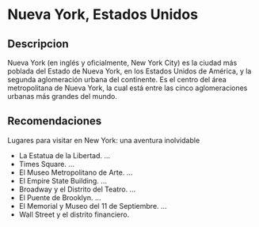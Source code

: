 # Nueva York, Estados Unidos

## Descripcion
Nueva York (en inglés y oficialmente, New York City) es la ciudad más poblada del Estado de Nueva York, en los Estados Unidos de América, y la segunda aglomeración urbana del continente. Es el centro del área metropolitana de Nueva York, la cual está entre las cinco aglomeraciones urbanas más grandes del mundo.

## Recomendaciones
Lugares para visitar en New York: una aventura inolvidable
- La Estatua de la Libertad. ...
- Times Square. ...
- El Museo Metropolitano de Arte. ...
- El Empire State Building. ...
- Broadway y el Distrito del Teatro. ...
- El Puente de Brooklyn. ...
- El Memorial y Museo del 11 de Septiembre. ...
- Wall Street y el distrito financiero.
